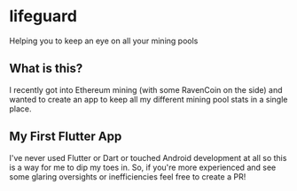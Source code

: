 # lifeguard

Helping you to keep an eye on all your mining pools

## What is this?

I recently got into Ethereum mining (with some RavenCoin on the side) and wanted to create an app to keep all my different mining pool
stats in a single place.

## My First Flutter App

I've never used Flutter or Dart or touched Android development at all so this is a way for me to dip my toes in.
So, if you're more experienced and see some glaring oversights or inefficiencies feel free to create a PR!